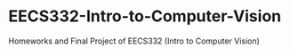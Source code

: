 # EECS332-Intro-to-Computer-Vision
Homeworks and Final Project of EECS332 (Intro to Computer Vision)
